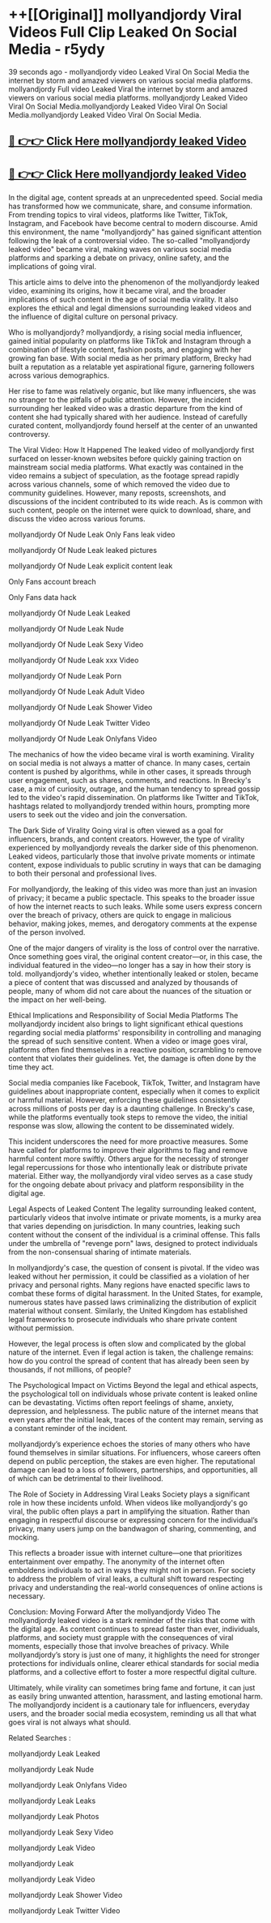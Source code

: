 # ++[[Original]] mollyandjordy Viral Videos Full Clip Leaked On Social Media - r5ydy<br>

39 seconds ago - mollyandjordy video Leaked Viral On Social Media the internet by storm and amazed viewers on various social media platforms.
mollyandjordy Full video Leaked Viral the internet by storm and amazed viewers on various social media platforms. mollyandjordy Leaked Video Viral On Social Media.mollyandjordy Leaked Video Viral On Social Media.mollyandjordy Leaked Video Viral On Social Media.<br>


## [🔴 👉👉 Click Here mollyandjordy leaked Video ](https://onlyclips.site?title=mollyandjordy&ref=git)

## [🔴 👉👉 Click Here mollyandjordy leaked Video ](https://onlyclips.site?title=mollyandjordy&ref=git)

In the digital age, content spreads at an unprecedented speed. Social media has transformed how we communicate, share, and consume information. From trending topics to viral videos, platforms like Twitter, TikTok, Instagram, and Facebook have become central to modern discourse. Amid this environment, the name "mollyandjordy" has gained significant attention following the leak of a controversial video. The so-called "mollyandjordy leaked video" became viral, making waves on various social media platforms and sparking a debate on privacy, online safety, and the implications of going viral.

This article aims to delve into the phenomenon of the mollyandjordy leaked video, examining its origins, how it became viral, and the broader implications of such content in the age of social media virality. It also explores the ethical and legal dimensions surrounding leaked videos and the influence of digital culture on personal privacy.

Who is mollyandjordy?
mollyandjordy, a rising social media influencer, gained initial popularity on platforms like TikTok and Instagram through a combination of lifestyle content, fashion posts, and engaging with her growing fan base. With social media as her primary platform, Brecky had built a reputation as a relatable yet aspirational figure, garnering followers across various demographics.

Her rise to fame was relatively organic, but like many influencers, she was no stranger to the pitfalls of public attention. However, the incident surrounding her leaked video was a drastic departure from the kind of content she had typically shared with her audience. Instead of carefully curated content, mollyandjordy found herself at the center of an unwanted controversy.

The Viral Video: How It Happened
The leaked video of mollyandjordy first surfaced on lesser-known websites before quickly gaining traction on mainstream social media platforms. What exactly was contained in the video remains a subject of speculation, as the footage spread rapidly across various channels, some of which removed the video due to community guidelines. However, many reposts, screenshots, and discussions of the incident contributed to its wide reach. As is common with such content, people on the internet were quick to download, share, and discuss the video across various forums.

mollyandjordy Of Nude Leak Only Fans leak video

mollyandjordy Of Nude Leak leaked pictures

mollyandjordy Of Nude Leak explicit content leak

Only Fans account breach

Only Fans data hack

mollyandjordy Of Nude Leak Leaked

mollyandjordy Of Nude Leak Nude

mollyandjordy Of Nude Leak Sexy Video

mollyandjordy Of Nude Leak xxx Video

mollyandjordy Of Nude Leak Porn

mollyandjordy Of Nude Leak Adult Video

mollyandjordy Of Nude Leak Shower Video

mollyandjordy Of Nude Leak Twitter Video

mollyandjordy Of Nude Leak Onlyfans Video

The mechanics of how the video became viral is worth examining. Virality on social media is not always a matter of chance. In many cases, certain content is pushed by algorithms, while in other cases, it spreads through user engagement, such as shares, comments, and reactions. In Brecky's case, a mix of curiosity, outrage, and the human tendency to spread gossip led to the video's rapid dissemination. On platforms like Twitter and TikTok, hashtags related to mollyandjordy trended within hours, prompting more users to seek out the video and join the conversation.

The Dark Side of Virality
Going viral is often viewed as a goal for influencers, brands, and content creators. However, the type of virality experienced by mollyandjordy reveals the darker side of this phenomenon. Leaked videos, particularly those that involve private moments or intimate content, expose individuals to public scrutiny in ways that can be damaging to both their personal and professional lives.

For mollyandjordy, the leaking of this video was more than just an invasion of privacy; it became a public spectacle. This speaks to the broader issue of how the internet reacts to such leaks. While some users express concern over the breach of privacy, others are quick to engage in malicious behavior, making jokes, memes, and derogatory comments at the expense of the person involved.

One of the major dangers of virality is the loss of control over the narrative. Once something goes viral, the original content creator—or, in this case, the individual featured in the video—no longer has a say in how their story is told. mollyandjordy's video, whether intentionally leaked or stolen, became a piece of content that was discussed and analyzed by thousands of people, many of whom did not care about the nuances of the situation or the impact on her well-being.

Ethical Implications and Responsibility of Social Media Platforms
The mollyandjordy incident also brings to light significant ethical questions regarding social media platforms' responsibility in controlling and managing the spread of such sensitive content. When a video or image goes viral, platforms often find themselves in a reactive position, scrambling to remove content that violates their guidelines. Yet, the damage is often done by the time they act.

Social media companies like Facebook, TikTok, Twitter, and Instagram have guidelines about inappropriate content, especially when it comes to explicit or harmful material. However, enforcing these guidelines consistently across millions of posts per day is a daunting challenge. In Brecky's case, while the platforms eventually took steps to remove the video, the initial response was slow, allowing the content to be disseminated widely.

This incident underscores the need for more proactive measures. Some have called for platforms to improve their algorithms to flag and remove harmful content more swiftly. Others argue for the necessity of stronger legal repercussions for those who intentionally leak or distribute private material. Either way, the mollyandjordy viral video serves as a case study for the ongoing debate about privacy and platform responsibility in the digital age.

Legal Aspects of Leaked Content
The legality surrounding leaked content, particularly videos that involve intimate or private moments, is a murky area that varies depending on jurisdiction. In many countries, leaking such content without the consent of the individual is a criminal offense. This falls under the umbrella of "revenge porn" laws, designed to protect individuals from the non-consensual sharing of intimate materials.

In mollyandjordy's case, the question of consent is pivotal. If the video was leaked without her permission, it could be classified as a violation of her privacy and personal rights. Many regions have enacted specific laws to combat these forms of digital harassment. In the United States, for example, numerous states have passed laws criminalizing the distribution of explicit material without consent. Similarly, the United Kingdom has established legal frameworks to prosecute individuals who share private content without permission.

However, the legal process is often slow and complicated by the global nature of the internet. Even if legal action is taken, the challenge remains: how do you control the spread of content that has already been seen by thousands, if not millions, of people?

The Psychological Impact on Victims
Beyond the legal and ethical aspects, the psychological toll on individuals whose private content is leaked online can be devastating. Victims often report feelings of shame, anxiety, depression, and helplessness. The public nature of the internet means that even years after the initial leak, traces of the content may remain, serving as a constant reminder of the incident.

mollyandjordy’s experience echoes the stories of many others who have found themselves in similar situations. For influencers, whose careers often depend on public perception, the stakes are even higher. The reputational damage can lead to a loss of followers, partnerships, and opportunities, all of which can be detrimental to their livelihood.

The Role of Society in Addressing Viral Leaks
Society plays a significant role in how these incidents unfold. When videos like mollyandjordy's go viral, the public often plays a part in amplifying the situation. Rather than engaging in respectful discourse or expressing concern for the individual’s privacy, many users jump on the bandwagon of sharing, commenting, and mocking.

This reflects a broader issue with internet culture—one that prioritizes entertainment over empathy. The anonymity of the internet often emboldens individuals to act in ways they might not in person. For society to address the problem of viral leaks, a cultural shift toward respecting privacy and understanding the real-world consequences of online actions is necessary.

Conclusion: Moving Forward After the mollyandjordy Video
The mollyandjordy leaked video is a stark reminder of the risks that come with the digital age. As content continues to spread faster than ever, individuals, platforms, and society must grapple with the consequences of viral moments, especially those that involve breaches of privacy. While mollyandjordy’s story is just one of many, it highlights the need for stronger protections for individuals online, clearer ethical standards for social media platforms, and a collective effort to foster a more respectful digital culture.

Ultimately, while virality can sometimes bring fame and fortune, it can just as easily bring unwanted attention, harassment, and lasting emotional harm. The mollyandjordy incident is a cautionary tale for influencers, everyday users, and the broader social media ecosystem, reminding us all that what goes viral is not always what should.

Related Searches :

mollyandjordy Leak Leaked

mollyandjordy Leak Nude

mollyandjordy Leak Onlyfans Video

mollyandjordy Leak Leaks

mollyandjordy Leak Photos

mollyandjordy Leak Sexy Video

mollyandjordy Leak Video

mollyandjordy Leak

mollyandjordy Leak Video

mollyandjordy Leak Shower Video

mollyandjordy Leak Twitter Video


